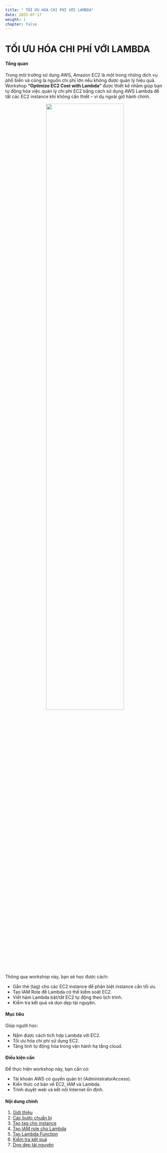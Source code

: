 ```yaml
---
title: " TỐI ƯU HÓA CHI PHÍ VỚI LAMBDA"
date: 2025-07-17
weight: 1
chapter: false
---
```


# TỐI ƯU HÓA CHI PHÍ VỚI LAMBDA

#### Tổng quan

Trong môi trường sử dụng AWS, Amazon EC2 là một trong những dịch vụ phổ biến và cũng là nguồn chi phí lớn nếu không được quản lý hiệu quả. Workshop **“Optimize EC2 Cost with Lambda”** được thiết kế nhằm giúp bạn tự động hóa việc quản lý chi phí EC2 bằng cách sử dụng AWS Lambda để tắt các EC2 instance khi không cần thiết – ví dụ ngoài giờ hành chính.


<p align="center">
  <img src="/log/images/index/image.png" width="70%">
</p>

Thông qua workshop này, bạn sẽ học được cách:

- Gắn thẻ (tag) cho các EC2 instance để phân biệt instance cần tối ưu.
- Tạo IAM Role để Lambda có thể kiểm soát EC2.
- Viết hàm Lambda bật/tắt EC2 tự động theo lịch trình.
- Kiểm tra kết quả và dọn dẹp tài nguyên.

#### Mục tiêu

Giúp người học:

- Nắm được cách tích hợp Lambda với EC2.
- Tối ưu hóa chi phí sử dụng EC2.
- Tăng tính tự động hóa trong vận hành hạ tầng cloud.

#### Điều kiện cần

Để thực hiện workshop này, bạn cần có:

- Tài khoản AWS có quyền quản trị (AdministratorAccess).
- Kiến thức cơ bản về EC2, IAM và Lambda.
- Trình duyệt web và kết nối Internet ổn định.

#### Nội dung chính
1. [Giới thiệu](1-introduction/)
1. [Các bước chuẩn bị](2-setup-requirements/)
2. [Tạo tag cho instance](3-tag-for-instances/)
3. [Tạo IAM role cho Lambda](4-create-iam-role-for-lambda/)
4. [Tạo Lambda Function](5-create-lambda-function/)
5. [Kiểm tra kết quả](6-verify-results/)
6. [Dọn dẹp tài nguyên](7-cleanup-resources/)
